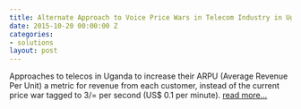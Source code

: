 ```yaml
---
title: Alternate Approach to Voice Price Wars in Telecom Industry in Uganda
date: 2015-10-20 00:00:00 Z
categories:
- solutions
layout: post
---
```


Approaches to telecos in Uganda to increase their ARPU (Average Revenue Per Unit) a metric for revenue from each customer, instead of the current price war tagged to 3/= per second (US$ 0.1 per minute). <a href="http://ssmusoke.com/2015/10/20/alternate-approach-to-voice-price-wars-in-telecom-industry/" target="_blank">read more...</a>